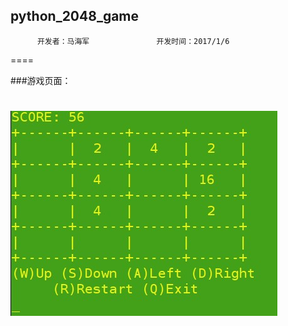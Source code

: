 python_2048_game
----

          开发者：马海军               开发时间：2017/1/6

====

###游戏页面：

![游戏页面](https://github.com/HaijunMa/python_2048_game/blob/master/1.jpg)
==================================================
